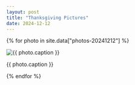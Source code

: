 ```yaml
---
layout: post
title: "Thanksgiving Pictures"
date: 2024-12-12
---
```


{% for photo in site.data["photos-20241212"] %}
  <div>
    <img src="{{ site.baseurl }}/photos/{{ photo.file }}" alt="{{ photo.caption }}">
    <p>{{ photo.caption }}</p>
  </div>
{% endfor %}